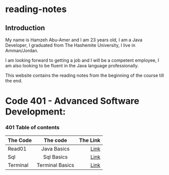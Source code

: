 # reading-notes


## Introduction
My name is Hamzeh Abu-Amer and I am 23 years old, I am a Java Developer, I graduated from  The Hashemite University, I live in Amman/Jordan.


I am looking forward to getting a job and I will be a competent employee, I am also looking to be fluent in the Java language professionally.

This website contains the reading notes from the beginning of the course till the end.


# Code 401 - Advanced Software Development:
 
### 401 Table of contents

| The Code	 |  The code   |              The Link |
|:----------|:-----------:|----------------------:|
| Read01    | Java Basics | [Link](401-read01.md) |
| Sql       | Sql Basics  |        [Link](Sql.md) |
| Terminal  | Terminal Basics  |    [Link](Terminl.md) |